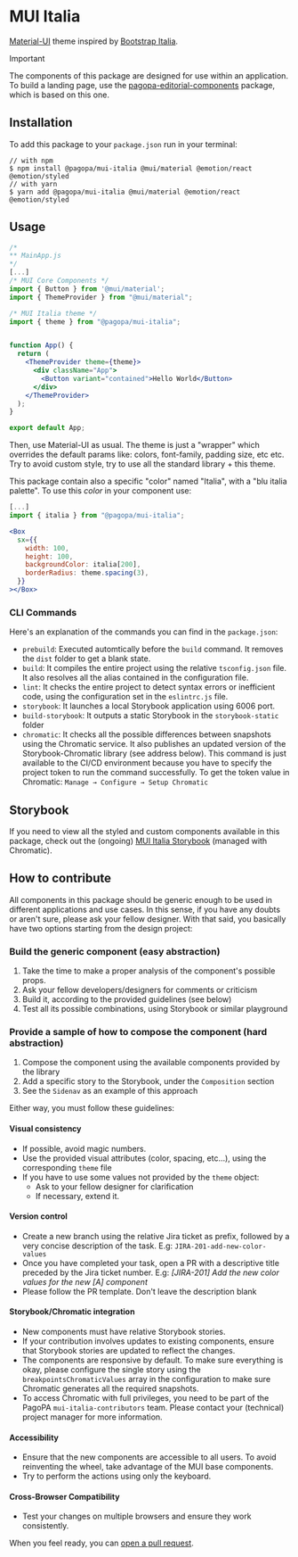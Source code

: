# MUI Italia

[Material-UI](https://mui.com/core/) theme inspired by [Bootstrap Italia](https://italia.github.io/bootstrap-italia/).

> [!important]
> The components of this package are designed for use within an application. To build a landing page, use the [pagopa-editorial-components](https://github.com/pagopa/pagopa-editorial-components) package, which is based on this one.

## Installation
To add this package to your `package.json` run in your terminal:
```console
// with npm
$ npm install @pagopa/mui-italia @mui/material @emotion/react @emotion/styled
// with yarn
$ yarn add @pagopa/mui-italia @mui/material @emotion/react @emotion/styled
```


## Usage

```jsx
/*
** MainApp.js
*/
[...]
/* MUI Core Components */
import { Button } from '@mui/material';
import { ThemeProvider } from "@mui/material";

/* MUI Italia theme */
import { theme } from "@pagopa/mui-italia";


function App() {
  return (
    <ThemeProvider theme={theme}>
      <div className="App">
        <Button variant="contained">Hello World</Button>
      </div>
    </ThemeProvider>
  );
}

export default App;

```

Then, use Material-UI as usual. The theme is just a "wrapper" which overrides the default params like: colors, font-family, padding size, etc etc.
Try to avoid custom style, try to use all the standard library + this theme.

This package contain also a specific "color" named "Italia", with a "blu italia palette". 
To use this _color_ in your component use:

```jsx
[...]
import { italia } from "@pagopa/mui-italia";

<Box
  sx={{
    width: 100,
    height: 100,
    backgroundColor: italia[200],
    borderRadius: theme.spacing(3),
  }}
></Box>
```

### CLI Commands
Here's an explanation of the commands you can find in the `package.json`:
* `prebuild`: Executed automtically before the `build` command. It removes the `dist` folder to get a blank state.
* `build`: It compiles the entire project using the relative `tsconfig.json` file. It also resolves all the alias contained in the configuration file.
* `lint`: It checks the entire project to detect syntax errors or inefficient code, using the configuration set in the `eslintrc.js` file.
* `storybook`: It launches a local Storybook application using 6006 port.
* `build-storybook`: It outputs a static Storybook in the `storybook-static` folder
* `chromatic`: It checks all the possible differences between snapshots using the Chromatic service. It also publishes an updated version of the Storybook-Chromatic library (see address below). This command is just available to the CI/CD environment because you have to specify the project token to run the command successfully. To get the token value in Chromatic: `Manage → Configure → Setup Chromatic`

## Storybook
If you need to view all the styled and custom components available in this package, check out the (ongoing) [MUI Italia Storybook](https://main--633c31eff9fe385398ada426.chromatic.com/) (managed with Chromatic).


## How to contribute
All components in this package should be generic enough to be used in different applications and use cases. In this sense, if you have any doubts or aren't sure, please ask your fellow designer.
With that said, you basically have two options starting from the design project:

### Build the generic component (easy abstraction)
1. Take the time to make a proper analysis of the component's possible props.
2. Ask your fellow developers/designers for comments or criticism
3. Build it, according to the provided guidelines (see below)
4. Test all its possible combinations, using Storybook or similar playground 

### Provide a sample of how to compose the component (hard abstraction)
1. Compose the component using the available components provided by the library
2. Add a specific story to the Storybook, under the `Composition` section
3. See the `Sidenav` as an example of this approach

Either way, you must follow these guidelines:

#### Visual consistency
- If possible, avoid magic numbers.
- Use the provided visual attributes (color, spacing, etc…), using the corresponding `theme` file
- If you have to use some values not provided by the `theme` object:
  - Ask to your fellow designer for clarification
  - If necessary, extend it.

#### Version control
- Create a new branch using the relative Jira ticket as prefix, followed by a very concise description of the task. E.g: `JIRA-201-add-new-color-values`
- Once you have completed your task, open a PR with a descriptive title preceded by the Jira ticket number. E.g: _[JIRA-201] Add the new color values for the new [A] component_
- Please follow the PR template. Don't leave the description blank

#### Storybook/Chromatic integration
- New components must have relative Storybook stories.
- If your contribution involves updates to existing components, ensure that Storybook stories are updated to reflect the changes.
- The components are responsive by default. To make sure everything is okay, please configure the single story using the `breakpointsChromaticValues` array in the configuration to make sure Chromatic generates all the required snapshots.
- To access Chromatic with full privileges, you need to be part of the PagoPA `mui-italia-contributors` team. Please contact your (technical) project manager for more information.

#### Accessibility
- Ensure that the new components are accessible to all users. To avoid reinventing the wheel, take advantage of the MUI base components.
- Try to perform the actions using only the keyboard.

#### Cross-Browser Compatibility
- Test your changes on multiple browsers and ensure they work consistently.

When you feel ready, you can [open a pull request](https://github.com/pagopa/mui-italia/pulls).
